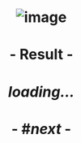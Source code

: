# <p align="center"> ![image](https://github.com/ChrstphrChevalier/42Cursus/assets/146819291/5c9cde0e-0035-4a75-b852-b3cd4a1fb9f0) </p>

# <p align="center">     </p>

# <p align="center"> - Result - </p>

# <p align="center"> *loading...* </p>

# <p align="center"> - #*next* - </p>
